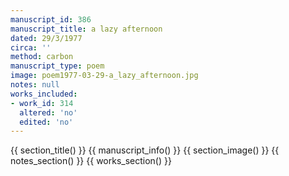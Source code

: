 ```yaml
---
manuscript_id: 386
manuscript_title: a lazy afternoon
dated: 29/3/1977
circa: ''
method: carbon
manuscript_type: poem
image: poem1977-03-29-a_lazy_afternoon.jpg
notes: null
works_included:
- work_id: 314
  altered: 'no'
  edited: 'no'
---
```


{{ section_title() }}
{{ manuscript_info() }}
{{ section_image() }}
{{ notes_section() }}
{{ works_section() }}
